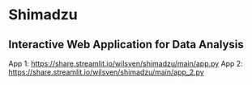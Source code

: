 # Shimadzu

## Interactive Web Application for Data Analysis

App 1: https://share.streamlit.io/wilsven/shimadzu/main/app.py
App 2: https://share.streamlit.io/wilsven/shimadzu/main/app_2.py
